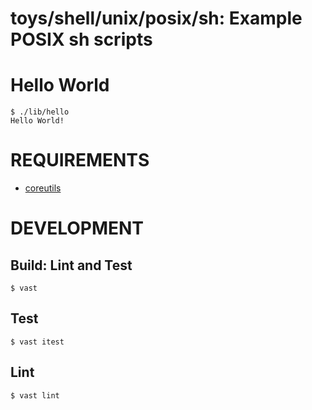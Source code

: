 # toys/shell/unix/posix/sh: Example POSIX sh scripts

# Hello World

```console
$ ./lib/hello
Hello World!
```

# REQUIREMENTS

* [coreutils](https://www.gnu.org/software/coreutils/coreutils.html)

# DEVELOPMENT

## Build: Lint and Test

```console
$ vast
```

## Test

```console
$ vast itest
```

## Lint

```console
$ vast lint
```
